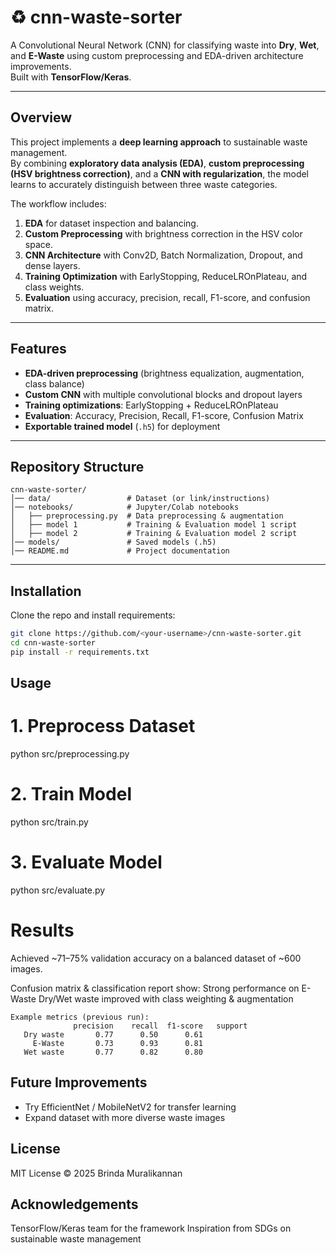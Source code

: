 # ♻ cnn-waste-sorter
A Convolutional Neural Network (CNN) for classifying waste into **Dry**, **Wet**, and **E-Waste** using custom preprocessing and EDA-driven architecture improvements.  
Built with **TensorFlow/Keras**.

---

## Overview

This project implements a **deep learning approach** to sustainable waste management.  
By combining **exploratory data analysis (EDA)**, **custom preprocessing (HSV brightness correction)**, and a **CNN with regularization**, the model learns to accurately distinguish between three waste categories.

The workflow includes:

1. **EDA** for dataset inspection and balancing.  
2. **Custom Preprocessing** with brightness correction in the HSV color space.  
3. **CNN Architecture** with Conv2D, Batch Normalization, Dropout, and dense layers.  
4. **Training Optimization** with EarlyStopping, ReduceLROnPlateau, and class weights.  
5. **Evaluation** using accuracy, precision, recall, F1-score, and confusion matrix.

---

## Features

* **EDA-driven preprocessing** (brightness equalization, augmentation, class balance)  
* **Custom CNN** with multiple convolutional blocks and dropout layers  
* **Training optimizations**: EarlyStopping + ReduceLROnPlateau  
* **Evaluation**: Accuracy, Precision, Recall, F1-score, Confusion Matrix  
* **Exportable trained model** (`.h5`) for deployment  

---

## Repository Structure

```text
cnn-waste-sorter/
│── data/                 # Dataset (or link/instructions)
│── notebooks/            # Jupyter/Colab notebooks
│   ├── preprocessing.py  # Data preprocessing & augmentation
│   ├── model 1           # Training & Evaluation model 1 script
│   ├── model 2           # Training & Evaluation model 2 script
│── models/               # Saved models (.h5)
│── README.md             # Project documentation

```
---

## Installation
Clone the repo and install requirements:
```bash
git clone https://github.com/<your-username>/cnn-waste-sorter.git
cd cnn-waste-sorter
pip install -r requirements.txt
```

## Usage
# 1. Preprocess Dataset
python src/preprocessing.py

# 2. Train Model
python src/train.py

# 3️. Evaluate Model
python src/evaluate.py

# Results
Achieved ~71–75% validation accuracy on a balanced dataset of ~600 images.

Confusion matrix & classification report show:
Strong performance on E-Waste
Dry/Wet waste improved with class weighting & augmentation

```text
Example metrics (previous run):
              precision    recall  f1-score   support
   Dry waste       0.77      0.50      0.61
     E-Waste       0.73      0.93      0.81
   Wet waste       0.77      0.82      0.80
```

## Future Improvements
  - Try EfficientNet / MobileNetV2 for transfer learning
  - Expand dataset with more diverse waste images

## License
MIT License © 2025 Brinda Muralikannan

## Acknowledgements
TensorFlow/Keras team for the framework
Inspiration from SDGs on sustainable waste management

